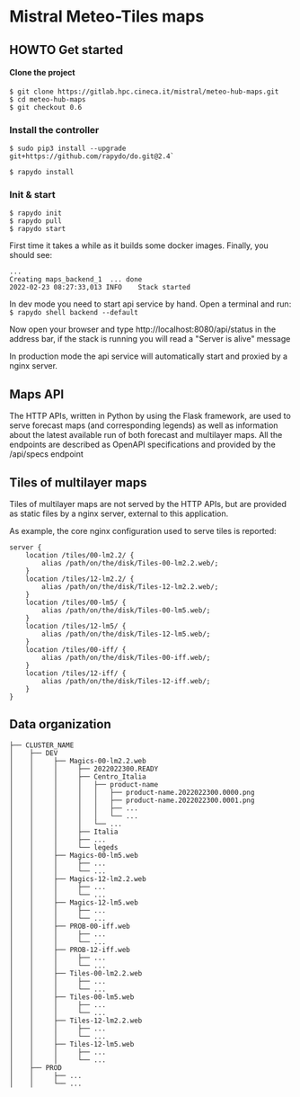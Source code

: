 # Mistral Meteo-Tiles maps

## HOWTO Get started

#### Clone the project

```
$ git clone https://gitlab.hpc.cineca.it/mistral/meteo-hub-maps.git
$ cd meteo-hub-maps
$ git checkout 0.6
```

### Install the controller

```
$ sudo pip3 install --upgrade git+https://github.com/rapydo/do.git@2.4`

$ rapydo install
```

### Init & start

```
$ rapydo init
$ rapydo pull
$ rapydo start
```

First time it takes a while as it builds some docker images. Finally, you should see:

```
...
Creating maps_backend_1  ... done
2022-02-23 08:27:33,013 INFO    Stack started
```

In dev mode you need to start api service by hand. Open a terminal and run:
`$ rapydo shell backend --default`

Now open your browser and type http://localhost:8080/api/status in the address bar, if the stack is running you will read a "Server is alive" message

In production mode the api service will automatically start and proxied by a nginx server.

## Maps API

The HTTP APIs, written in Python by using the Flask framework, are used to serve forecast maps (and corresponding legends) as well as information about the latest available run of both forecast and multilayer maps.
All the endpoints are described as OpenAPI specifications and provided by the /api/specs endpoint

## Tiles of multilayer maps

Tiles of multilayer maps are not served by the HTTP APIs, but are provided as static files by a nginx server, external to this application.

As example, the core nginx configuration used to serve tiles is reported:

```
server {
    location /tiles/00-lm2.2/ {
        alias /path/on/the/disk/Tiles-00-lm2.2.web/;
    }
    location /tiles/12-lm2.2/ {
        alias /path/on/the/disk/Tiles-12-lm2.2.web/;
    }
    location /tiles/00-lm5/ {
        alias /path/on/the/disk/Tiles-00-lm5.web/;
    }
    location /tiles/12-lm5/ {
        alias /path/on/the/disk/Tiles-12-lm5.web/;
    }
    location /tiles/00-iff/ {
        alias /path/on/the/disk/Tiles-00-iff.web/;
    }
    location /tiles/12-iff/ {
        alias /path/on/the/disk/Tiles-12-iff.web/;
    }
}
```

## Data organization

```
├── CLUSTER_NAME
│    ├── DEV
│    │     ├── Magics-00-lm2.2.web
│    │     │     ├── 2022022300.READY
│    │     │     ├── Centro_Italia
│    │     │     │   ├── product-name
│    │     │     │   │   ├── product-name.2022022300.0000.png
│    │     │     │   │   ├── product-name.2022022300.0001.png
│    │     │     │   │   ├── ...
│    │     │     │   │   └── ...
│    │     │     │   └── ...
│    │     │     ├── Italia
│    │     │     ├── ...
│    │     │     └── legeds
│    │     ├── Magics-00-lm5.web
│    │     │     ├── ...
│    │     │     └── ...
│    │     ├── Magics-12-lm2.2.web
│    │     │     ├── ...
│    │     │     └── ...
│    │     ├── Magics-12-lm5.web
│    │     │     ├── ...
│    │     │     └── ...
│    │     ├── PROB-00-iff.web
│    │     │     ├── ...
│    │     │     └── ...
│    │     ├── PROB-12-iff.web
│    │     │     ├── ...
│    │     │     └── ...
│    │     ├── Tiles-00-lm2.2.web
│    │     │     ├── ...
│    │     │     └── ...
│    │     ├── Tiles-00-lm5.web
│    │     │     ├── ...
│    │     │     └── ...
│    │     ├── Tiles-12-lm2.2.web
│    │     │     ├── ...
│    │     │     └── ...
│    │     ├── Tiles-12-lm5.web
│    │     │     ├── ...
│    │     │     └── ...
│    ├── PROD
│    │     ├── ...
│    │     └── ...
```
